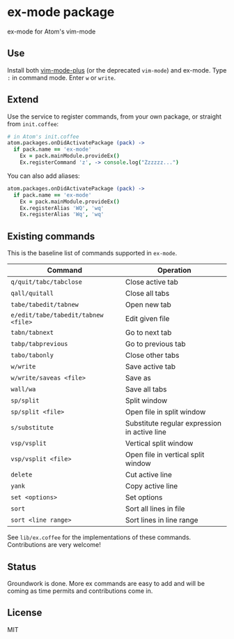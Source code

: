# ex-mode package

ex-mode for Atom's vim-mode

## Use

Install both [vim-mode-plus](https://github.com/t9md/atom-vim-mode-plus) (or
the deprecated `vim-mode`) and ex-mode. Type `:` in command mode. Enter `w` or
`write`.

## Extend

Use the service to register commands, from your own package, or straight from `init.coffee`:

```coffee
# in Atom's init.coffee
atom.packages.onDidActivatePackage (pack) ->
  if pack.name == 'ex-mode'
    Ex = pack.mainModule.provideEx()
    Ex.registerCommand 'z', -> console.log("Zzzzzz...")
```

You can also add aliases:

```coffee
atom.packages.onDidActivatePackage (pack) ->
  if pack.name == 'ex-mode'
    Ex = pack.mainModule.provideEx()
    Ex.registerAlias 'WQ', 'wq'
    Ex.registerAlias 'Wq', 'wq'
```

## Existing commands

This is the baseline list of commands supported in `ex-mode`.

| Command                                 | Operation                          |
| --------------------------------------- | ---------------------------------- |
| `q/quit/tabc/tabclose`                    | Close active tab                   |
| `qall/quitall`                            | Close all tabs                     |
| `tabe/tabedit/tabnew`                     | Open new tab                       |
| `e/edit/tabe/tabedit/tabnew <file>` | Edit given file                    |
| `tabn/tabnext`                            | Go to next tab                     |
| `tabp/tabprevious`                        | Go to previous tab                 |
| `tabo/tabonly`                            | Close other tabs                   |
| `w/write`                                 | Save active tab                    |
| `w/write/saveas <file>`             | Save as                            |
| `wall/wa`                                 | Save all tabs                      |
| `sp/split`                                | Split window                       |
| `sp/split <file>`                   | Open file in split window          |
| `s/substitute`                            | Substitute regular expression in active line                                  |
| `vsp/vsplit`                              | Vertical split window              |
| `vsp/vsplit <file>`                 | Open file in vertical split window |
| `delete`                                  | Cut active line                    |
| `yank`                                    | Copy active line                   |
| `set <options>`                     | Set options                        |
| `sort`                                    | Sort all lines in file             |
| `sort <line range>`                 | Sort lines in line range           |

See `lib/ex.coffee` for the implementations of these commands. Contributions are very welcome!

## Status

Groundwork is done. More ex commands are easy to add and will be coming as time permits and contributions come in.

## License

MIT


